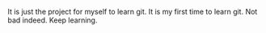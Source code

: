 It is just the project for myself to learn git.
It is my first time to learn git.
Not bad indeed.
Keep learning.
